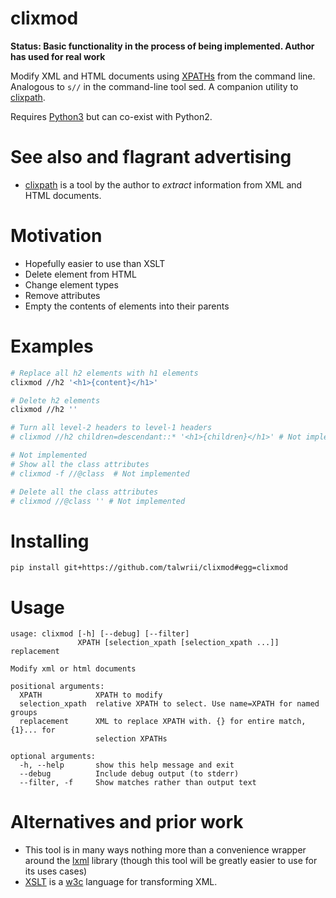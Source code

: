 <!-- This is generated by make-readme.py do not edit -->
# clixmod

**Status: Basic functionality in the process of being implemented. Author has used for real work**

Modify XML and HTML documents using [XPATHs](https://www.w3.org/TR/1999/REC-xpath-19991116/) from the command line.
Analogous to `s//` in the command-line tool sed.
A companion utility to [clixpath](https://github.com/talwrii/clixpath).

Requires [Python3](https://www.python.org/download/releases/3.0/) but can co-exist with Python2.

# See also and flagrant advertising

* [clixpath](https://github.com/talwrii/clixpath) is a tool by the author to *extract* information from XML and HTML documents.

# Motivation

* Hopefully easier to use than XSLT
* Delete element from HTML
* Change element types
* Remove attributes
* Empty the contents of elements into their parents

# Examples

```sh
# Replace all h2 elements with h1 elements
clixmod //h2 '<h1>{content}</h1>'

# Delete h2 elements
clixmod //h2 ''

# Turn all level-2 headers to level-1 headers
# clixmod //h2 children=descendant::* '<h1>{children}</h1>' # Not implemented

# Not implemented
# Show all the class attributes
# clixmod -f //@class  # Not implemented

# Delete all the class attributes
# clixmod //@class '' # Not implemented
```

# Installing

```
pip install git+https://github.com/talwrii/clixmod#egg=clixmod
```


# Usage

```
usage: clixmod [-h] [--debug] [--filter]
               XPATH [selection_xpath [selection_xpath ...]] replacement

Modify xml or html documents

positional arguments:
  XPATH            XPATH to modify
  selection_xpath  relative XPATH to select. Use name=XPATH for named groups
  replacement      XML to replace XPATH with. {} for entire match, {1}... for
                   selection XPATHs

optional arguments:
  -h, --help       show this help message and exit
  --debug          Include debug output (to stderr)
  --filter, -f     Show matches rather than output text

```

# Alternatives and prior work

* This tool is in many ways nothing more than a convenience wrapper around the [lxml](http://lxml.de/) library (though this tool will be greatly easier to use for its uses cases)
* [XSLT](https://www.w3.org/TR/xslt/) is a [w3c](https://www.w3.org/) language for transforming XML.

